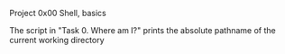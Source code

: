 Project 0x00 Shell, basics

The script in "Task 0. Where am I?" prints the absolute pathname of the current working directory
